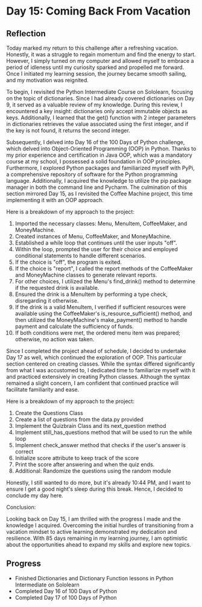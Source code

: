 # Day 15: Coming Back From Vacation
## Reflection
  Today marked my return to this challenge after a refreshing vacation. Honestly, it was a struggle to regain momentum and find the energy to start. However, I simply turned on my computer and allowed myself to embrace a period of idleness until my curiosity sparked and propelled me forward. Once I initiated my learning session, the journey became smooth sailing, and my motivation was reignited.

  To begin, I revisited the Python Intermediate Course on Sololearn, focusing on the topic of dictionaries. Since I had already covered dictionaries on Day 9, it served as a valuable review of my knowledge. During this review, I encountered a key insight: dictionaries only accept immutable objects as keys. Additionally, I learned that the get() function with 2 integer parameters in dictionaries retrieves the value associated using the first integer, and if the key is not found, it returns the second integer.

  Subsequently, I delved into Day 16 of the 100 Days of Python challenge, which delved into Object-Oriented Programming (OOP) in Python. Thanks to my prior experience and certification in Java OOP, which was a mandatory course at my school, I possessed a solid foundation in OOP principles. Furthermore, I explored Python packages and familiarized myself with PyPi, a comprehensive repository of software for the Python programming language. Additionally, I acquired the knowledge to utilize the pip package manager in both the command line and Pycharm. The culmination of this section mirrored Day 15, as I revisited the Coffee Machine project, this time implementing it with an OOP approach.

  Here is a breakdown of my approach to the project:

  1. Imported the necessary classes: Menu, MenuItem, CoffeeMaker, and MoneyMachine.
  2. Created instances of Menu, CoffeeMaker, and MoneyMachine.
  3. Established a while loop that continues until the user inputs "off".
  4. Within the loop, prompted the user for their choice and employed conditional statements to handle different scenarios.
  5. If the choice is "off", the program is exited.
  6. If the choice is "report", I called the report methods of the CoffeeMaker and MoneyMachine classes to generate relevant reports.
  7. For other choices, I utilized the Menu's find_drink() method to determine if the requested drink is available.
  8. Ensured the drink is a MenuItem by performing a type check, disregarding it otherwise.
  9. If the drink is a valid MenuItem, I verified if sufficient resources were available using the CoffeeMaker's is_resource_sufficient() method, and then utilized the MoneyMachine's make_payment() method to handle payment and calculate the sufficiency of funds.
  10. If both conditions were met, the ordered menu item was prepared; otherwise, no action was taken.

  Since I completed the project ahead of schedule, I decided to undertake Day 17 as well, which continued the exploration of OOP. This particular section centered on creating classes. While the syntax differed significantly from what I was accustomed to, I dedicated time to familiarize myself with it and practiced extensively in creating Python classes. Although the syntax remained a slight concern, I am confident that continued practice will facilitate familiarity and ease.

  Here is a breakdown of my approach to the project:
  1. Create the Questions Class
  2. Create a list of questions from the data.py provided
  3. Implement the Quizbrain Class and its next_question method
  4. Implement still_has_questions method that will be used to run the while loop
  5. Implement check_answer method that checks if the user's answer is correct
  6. Initialize score attribute to keep track of the score
  7. Print the score after answering and when the quiz ends.
  8. Additional: Randomize the questions using the random module

  Honestly, I still wanted to do more, but it's already 10:44 PM, and I want to ensure I get a good night's sleep during this break. Hence, I decided to conclude my day here.

  Conclusion:
  
  Looking back on Day 15, I am thrilled with the progress I made and the knowledge I acquired. Overcoming the initial hurdles of transitioning from a vacation mindset to active learning demonstrated my dedication and resilience. With 85 days remaining in my learning journey, I am optimistic about the opportunities ahead to expand my skills and explore new topics.

## Progress
 - Finished Dictionaries and Dictionary Function lessons in Python Intermediate on Sololearn
 - Completed Day 16 of 100 Days of Python
 - Completed Day 17 of 100 Days of Python
